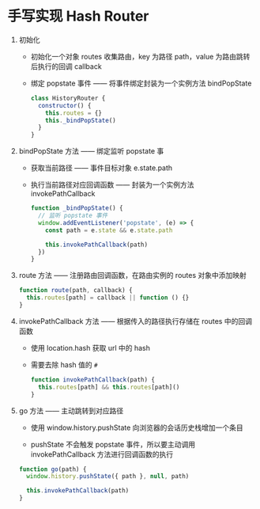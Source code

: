 # 手写实现 Hash Router

1. 初始化

   - 初始化一个对象 routes 收集路由，key 为路径 path，value 为路由跳转后执行的回调 callback

   - 绑定 popstate 事件 —— 将事件绑定封装为一个实例方法 bindPopState

     ```js
     class HistoryRouter {
       constructor() {
         this.routes = {}
         this._bindPopState()
       }
     }
     ```

2. bindPopState 方法 —— 绑定监听 popstate 事

   - 获取当前路径 —— 事件目标对象 e.state.path

   - 执行当前路径对应回调函数 —— 封装为一个实例方法 invokePathCallback

     ```js
     function _bindPopState() {
       // 监听 popstate 事件
       window.addEventListener('popstate', (e) => {
         const path = e.state && e.state.path

         this.invokePathCallback(path)
       })
     }
     ```

3. route 方法 —— 注册路由回调函数，在路由实例的 routes 对象中添加映射

   ```js
   function route(path, callback) {
     this.routes[path] = callback || function () {}
   }
   ```

4. invokePathCallback 方法 —— 根据传入的路径执行存储在 routes 中的回调函数

   - 使用 location.hash 获取 url 中的 hash

   - 需要去除 hash 值的 `#`

     ```js
     function invokePathCallback(path) {
       this.routes[path] && this.routes[path]()
     }
     ```

5. go 方法 —— 主动跳转到对应路径

   - 使用 window.history.pushState 向浏览器的会话历史栈增加一个条目

   - pushState 不会触发 popstate 事件，所以要主动调用 invokePathCallback 方法进行回调函数的执行

   ```js
   function go(path) {
     window.history.pushState({ path }, null, path)

     this.invokePathCallback(path)
   }
   ```

